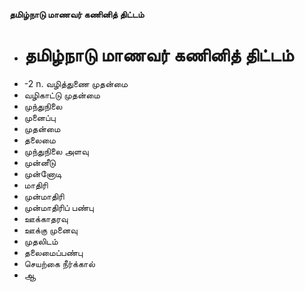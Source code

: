 **தமிழ்நாடு மாணவர் கணினித் திட்டம்**
- # தமிழ்நாடு மாணவர் கணினித் திட்டம்
- -2 n. வழித்துணை முதன்மை
- வழிகாட்டு முதன்மை
- முந்துநிலை
- முனைப்பு
- முதன்மை
- தலைமை
- முந்துநிலை அளவு
- முன்னீடு
- முன்னோடி
- மாதிரி
- முன்மாதிரி
- முன்மாதிரிப் பண்பு
- ஊக்காதரவு
- ஊக்கு முனைவு
- முதலிடம்
- தலைமைப்பண்பு
- செயற்கை நீர்க்கால்
- ஆ

